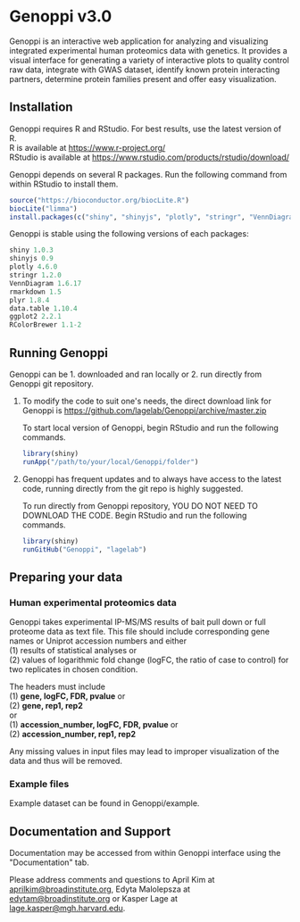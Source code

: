 # Genoppi v3.0
Genoppi is an interactive web application for analyzing and visualizing integrated experimental human proteomics data with genetics. It provides a visual interface for generating a variety of interactive plots to quality control raw data, integrate with GWAS dataset, identify known protein interacting partners, determine protein families present and offer easy visualization.

## Installation
Genoppi requires R and RStudio. For best results, use the latest version of R.<br>
R is available at https://www.r-project.org/<br>
RStudio is available at https://www.rstudio.com/products/rstudio/download/<br>


Genoppi depends on several R packages. Run the following command from within RStudio to install them.
```r
source("https://bioconductor.org/biocLite.R")
biocLite("limma")
install.packages(c("shiny", "shinyjs", "plotly", "stringr", "VennDiagram", "rmarkdown", "plyr", "data.table", "ggplot2", "RColorBrewer"))
```

Genoppi is stable using the following versions of each packages:

```r
shiny 1.0.3
shinyjs 0.9
plotly 4.6.0
stringr 1.2.0
VennDiagram 1.6.17
rmarkdown 1.5
plyr 1.8.4
data.table 1.10.4
ggplot2 2.2.1
RColorBrewer 1.1-2
```

## Running Genoppi 
Genoppi can be 1. downloaded and ran locally or 2. run directly from Genoppi git repository. 

1. To modify the code to suit one's needs, the direct download link for Genoppi is https://github.com/lagelab/Genoppi/archive/master.zip

    To start local version of Genoppi, begin RStudio and run the following commands.
    ```r
    library(shiny)
    runApp("/path/to/your/local/Genoppi/folder")
    ```
2. Genoppi has frequent updates and to always have access to the latest code, running directly from the git repo is highly suggested.

    To run directly from Genoppi repository, YOU DO NOT NEED TO DOWNLOAD THE CODE. Begin RStudio and run the following commands.
    ```r
    library(shiny)
    runGitHub("Genoppi", "lagelab")
    ```

## Preparing your data
<h3>Human experimental proteomics data</h3>
Genoppi takes experimental IP-MS/MS results of bait pull down or full proteome data as text file. This file should include corresponding gene names or Uniprot accession numbers and either <br>
(1) results of statistical analyses or <br>
(2) values of logarithmic fold change (logFC, the ratio of case to control) for two replicates in chosen condition.

The headers must include<br>
(1) <b>gene, logFC, FDR, pvalue</b> or<br>
(2) <b>gene, rep1, rep2</b><br> or<br>
(1) <b>accession_number, logFC, FDR, pvalue</b> or<br>
(2) <b>accession_number, rep1, rep2</b><br>

Any missing values in input files may lead to improper visualization of the data and thus will be removed.


<h3>Example files</h3>
Example dataset can be found in Genoppi/example.


## Documentation and Support
Documentation may be accessed from within Genoppi interface using the "Documentation" tab.

Please address comments and questions to April Kim at aprilkim@broadinstitute.org, Edyta Malolepsza at edytam@broadinstitute.org or Kasper Lage at lage.kasper@mgh.harvard.edu.
